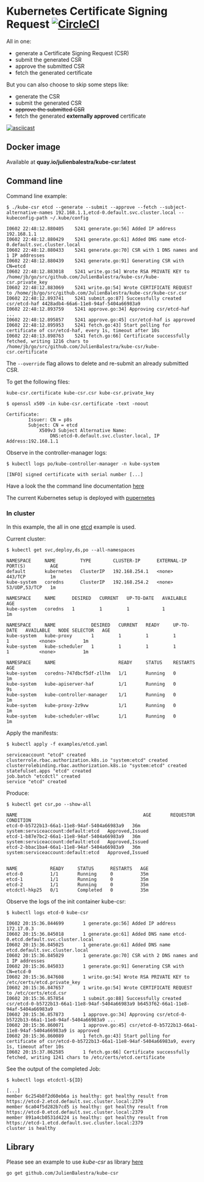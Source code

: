# Kubernetes Certificate Signing Request [![CircleCI](https://circleci.com/gh/JulienBalestra/kube-csr.svg?style=svg)](https://circleci.com/gh/JulienBalestra/kube-csr)

All in one:
* generate a Certificate Signing Request (CSR)
* submit the generated CSR
* approve the submitted CSR
* fetch the generated certificate


But you can also choose to skip some steps like:
* generate the CSR
* submit the generated CSR
* <s>approve the submitted CSR</s>
* fetch the generated **externally approved** certificate


[![asciicast](https://asciinema.org/a/sjcTvHmsdwFNPxZ9TGELrHK53.png)](https://asciinema.org/a/sjcTvHmsdwFNPxZ9TGELrHK53)

## Docker image

Available at **quay.io/julienbalestra/kube-csr:latest**

## Command line

Command line example:
```text
$ ./kube-csr etcd --generate --submit --approve --fetch --subject-alternative-names 192.168.1.1,etcd-0.default.svc.cluster.local --kubeconfig-path ~/.kube/config

I0602 22:48:12.880405    5241 generate.go:56] Added IP address 192.168.1.1
I0602 22:48:12.880429    5241 generate.go:61] Added DNS name etcd-0.default.svc.cluster.local
I0602 22:48:12.880433    5241 generate.go:70] CSR with 1 DNS names and 1 IP addresses
I0602 22:48:12.880439    5241 generate.go:91] Generating CSR with CN=etcd
I0602 22:48:12.883018    5241 write.go:54] Wrote RSA PRIVATE KEY to /home/jb/go/src/github.com/JulienBalestra/kube-csr/kube-csr.private_key
I0602 22:48:12.883069    5241 write.go:54] Wrote CERTIFICATE REQUEST to /home/jb/go/src/github.com/JulienBalestra/kube-csr/kube-csr.csr
I0602 22:48:12.893741    5241 submit.go:87] Successfully created csr/etcd-haf 4428adb4-66a6-11e8-94af-5404a66983a9
I0602 22:48:12.893759    5241 approve.go:34] Approving csr/etcd-haf ...
I0602 22:48:12.895857    5241 approve.go:45] csr/etcd-haf is approved
I0602 22:48:12.895953    5241 fetch.go:43] Start polling for certificate of csr/etcd-haf, every 1s, timeout after 10s
I0602 22:48:13.898763    5241 fetch.go:66] Certificate successfully fetched, writing 1216 chars to /home/jb/go/src/github.com/JulienBalestra/kube-csr/kube-csr.certificate
```

The `--override` flag allows to delete and re-submit an already submitted CSR.

To get the following files:
```text
kube-csr.certificate kube-csr.csr kube-csr.private_key
```

```text
$ openssl x509 -in kube-csr.certificate -text -noout

Certificate:
        Issuer: CN = p8s
        Subject: CN = etcd
            X509v3 Subject Alternative Name: 
                DNS:etcd-0.default.svc.cluster.local, IP Address:192.168.1.1
```

Observe in the controller-manager logs:
```text
$ kubectl logs po/kube-controller-manager -n kube-system

[INFO] signed certificate with serial number [...]
```

Have a look the the command line documentation [here](docs/kube-csr.md)

The current Kubernetes setup is deployed with [pupernetes](https://github.com/DataDog/pupernetes)

### In cluster

In this example, the all in one [etcd](examples/etcd.yaml) example is used.

Current cluster:
```text
$ kubectl get svc,deploy,ds,po --all-namespaces

NAMESPACE     NAME         TYPE        CLUSTER-IP      EXTERNAL-IP   PORT(S)         AGE
default       kubernetes   ClusterIP   192.168.254.1   <none>        443/TCP         1m
kube-system   coredns      ClusterIP   192.168.254.2   <none>        53/UDP,53/TCP   1m

NAMESPACE     NAME      DESIRED   CURRENT   UP-TO-DATE   AVAILABLE   AGE
kube-system   coredns   1         1         1            1           1m

NAMESPACE     NAME             DESIRED   CURRENT   READY     UP-TO-DATE   AVAILABLE   NODE SELECTOR   AGE
kube-system   kube-proxy       1         1         1         1            1           <none>          1m
kube-system   kube-scheduler   1         1         1         1            1           <none>          1m

NAMESPACE     NAME                       READY     STATUS    RESTARTS   AGE
kube-system   coredns-747dbcf5df-zllhm   1/1       Running   0          1m
kube-system   kube-apiserver-haf         1/1       Running   0          9s
kube-system   kube-controller-manager    1/1       Running   0          1m
kube-system   kube-proxy-2z9vw           1/1       Running   0          1m
kube-system   kube-scheduler-v8lwc       1/1       Running   0          1m
``` 

Apply the manifests:
```text
$ kubectl apply -f examples/etcd.yaml 

serviceaccount "etcd" created
clusterrole.rbac.authorization.k8s.io "system:etcd" created
clusterrolebinding.rbac.authorization.k8s.io "system:etcd" created
statefulset.apps "etcd" created
job.batch "etcdctl" created
service "etcd" created
```

Produce:
```text
$ kubectl get csr,po --show-all

NAME                                              AGE       REQUESTOR                            CONDITION
etcd-0-b5722b13-66a1-11e8-94af-5404a66983a9   36m       system:serviceaccount:default:etcd   Approved,Issued
etcd-1-b87e7bc2-66a1-11e8-94af-5404a66983a9   36m       system:serviceaccount:default:etcd   Approved,Issued
etcd-2-bbac1ba4-66a1-11e8-94af-5404a66983a9   36m       system:serviceaccount:default:etcd   Approved,Issued


NAME            READY     STATUS      RESTARTS   AGE
etcd-0          1/1       Running     0          35m
etcd-1          1/1       Running     0          35m
etcd-2          1/1       Running     0          35m
etcdctl-hkp25   0/1       Completed   0          35m
```

Observe the logs of the init container kube-csr:
```text
$ kubectl logs etcd-0 kube-csr

I0602 20:15:36.844699       1 generate.go:56] Added IP address 172.17.0.3
I0602 20:15:36.845018       1 generate.go:61] Added DNS name etcd-0.etcd.default.svc.cluster.local
I0602 20:15:36.845025       1 generate.go:61] Added DNS name etcd.default.svc.cluster.local
I0602 20:15:36.845029       1 generate.go:70] CSR with 2 DNS names and 1 IP addresses
I0602 20:15:36.845033       1 generate.go:91] Generating CSR with CN=etcd-0
I0602 20:15:36.847608       1 write.go:54] Wrote RSA PRIVATE KEY to /etc/certs/etcd.private_key
I0602 20:15:36.847657       1 write.go:54] Wrote CERTIFICATE REQUEST to /etc/certs/etcd.csr
I0602 20:15:36.857854       1 submit.go:88] Successfully created csr/etcd-0-b5722b13-66a1-11e8-94af-5404a66983a9 b6453f62-66a1-11e8-94af-5404a66983a9
I0602 20:15:36.857873       1 approve.go:34] Approving csr/etcd-0-b5722b13-66a1-11e8-94af-5404a66983a9 ...
I0602 20:15:36.860071       1 approve.go:45] csr/etcd-0-b5722b13-66a1-11e8-94af-5404a66983a9 is approved
I0602 20:15:36.860089       1 fetch.go:43] Start polling for certificate of csr/etcd-0-b5722b13-66a1-11e8-94af-5404a66983a9, every 1s, timeout after 10s
I0602 20:15:37.862585       1 fetch.go:66] Certificate successfully fetched, writing 1241 chars to /etc/certs/etcd.certificate
```

See the output of the completed Job:
```text
$ kubectl logs etcdctl-${ID}

[...]
member 6c254b8f2d60eb6a is healthy: got healthy result from https://etcd-2.etcd.default.svc.cluster.local:2379
member 6ca04f5d282b7cd5 is healthy: got healthy result from https://etcd-0.etcd.default.svc.cluster.local:2379
member 891a4cb0531d4224 is healthy: got healthy result from https://etcd-1.etcd.default.svc.cluster.local:2379
cluster is healthy
```

## Library

Please see an example to use *kube-csr* as library [here](examples/example.go)

```bash
go get github.com/JulienBalestra/kube-csr
```